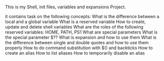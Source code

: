 ###
This is my  Shell, init files, variables and expansions Project.

it contains task on the following concepts:
What is the difference between a local and a global variable
What is a reserved variable
How to create, update and delete shell variables
What are the roles of the following reserved variables: HOME, PATH, PS1
What are special parameters
What is the special parameter $??
What is expansion and how to use them
What is the difference between single and double quotes and how to use them properly
How to do command substitution with $() and backticks
How to create an alias
How to list aliases
How to temporarily disable an alias
